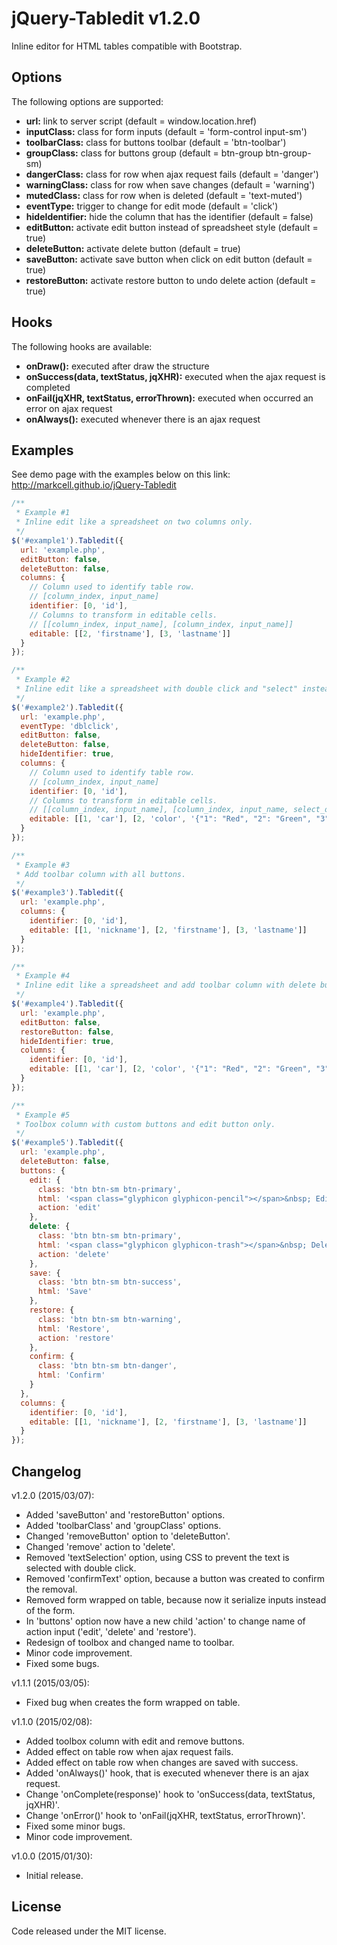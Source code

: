 # jQuery-Tabledit v1.2.0
Inline editor for HTML tables compatible with Bootstrap.

## Options
The following options are supported:
* __url:__ link to server script (default = window.location.href)
* __inputClass:__ class for form inputs (default = 'form-control input-sm')
* __toolbarClass:__ class for buttons toolbar (default = 'btn-toolbar')
* __groupClass:__ class for buttons group (default = btn-group btn-group-sm)
* __dangerClass:__ class for row when ajax request fails (default = 'danger')
* __warningClass:__ class for row when save changes (default = 'warning')
* __mutedClass:__ class for row when is deleted (default = 'text-muted')
* __eventType:__ trigger to change for edit mode (default = 'click')
* __hideIdentifier:__ hide the column that has the identifier (default = false)
* __editButton:__ activate edit button instead of spreadsheet style (default = true)
* __deleteButton:__ activate delete button (default = true)
* __saveButton:__ activate save button when click on edit button (default = true)
* __restoreButton:__ activate restore button to undo delete action (default = true)

## Hooks
The following hooks are available:
* __onDraw():__ executed after draw the structure
* __onSuccess(data, textStatus, jqXHR):__ executed when the ajax request is completed
* __onFail(jqXHR, textStatus, errorThrown):__ executed when occurred an error on ajax request
* __onAlways():__ executed whenever there is an ajax request

## Examples
See demo page with the examples below on this link:
http://markcell.github.io/jQuery-Tabledit

```js
/**
 * Example #1
 * Inline edit like a spreadsheet on two columns only.
 */
$('#example1').Tabledit({
  url: 'example.php',
  editButton: false,
  deleteButton: false,
  columns: {
    // Column used to identify table row. 
    // [column_index, input_name]
    identifier: [0, 'id'],
    // Columns to transform in editable cells.
    // [[column_index, input_name], [column_index, input_name]]
    editable: [[2, 'firstname'], [3, 'lastname']]
  }
});
```

```js
/**
 * Example #2
 * Inline edit like a spreadsheet with double click and "select" instead of text input.
 */
$('#example2').Tabledit({
  url: 'example.php',
  eventType: 'dblclick',
  editButton: false,
  deleteButton: false,
  hideIdentifier: true,
  columns: {
    // Column used to identify table row.
    // [column_index, input_name]
    identifier: [0, 'id'],
    // Columns to transform in editable cells.
    // [[column_index, input_name], [column_index, input_name, select_options]]
    editable: [[1, 'car'], [2, 'color', '{"1": "Red", "2": "Green", "3": "Blue"}']]
  }
});
```

```js
/**
 * Example #3
 * Add toolbar column with all buttons.
 */
$('#example3').Tabledit({
  url: 'example.php',
  columns: {
    identifier: [0, 'id'],
    editable: [[1, 'nickname'], [2, 'firstname'], [3, 'lastname']]
  }
});
```

```js
/**
 * Example #4
 * Inline edit like a spreadsheet and add toolbar column with delete button only.
 */
$('#example4').Tabledit({
  url: 'example.php',
  editButton: false,
  restoreButton: false,
  hideIdentifier: true,
  columns: {
    identifier: [0, 'id'],
    editable: [[1, 'car'], [2, 'color', '{"1": "Red", "2": "Green", "3": "Blue"}']]
  }
});
```

```js
/**
 * Example #5
 * Toolbox column with custom buttons and edit button only.
 */
$('#example5').Tabledit({
  url: 'example.php',
  deleteButton: false,
  buttons: {
    edit: {
      class: 'btn btn-sm btn-primary',
      html: '<span class="glyphicon glyphicon-pencil"></span>&nbsp; Edit',
      action: 'edit'
    },
    delete: {
      class: 'btn btn-sm btn-primary',
      html: '<span class="glyphicon glyphicon-trash"></span>&nbsp; Delete',
      action: 'delete'
    },
    save: {
      class: 'btn btn-sm btn-success',
      html: 'Save'
    },
    restore: {
      class: 'btn btn-sm btn-warning',
      html: 'Restore',
      action: 'restore'
    },
    confirm: {
      class: 'btn btn-sm btn-danger',
      html: 'Confirm'
    }
  },
  columns: {
    identifier: [0, 'id'],
    editable: [[1, 'nickname'], [2, 'firstname'], [3, 'lastname']]
  }
});
```

## Changelog
v1.2.0 (2015/03/07):
* Added 'saveButton' and 'restoreButton' options.
* Added 'toolbarClass' and 'groupClass' options.
* Changed 'removeButton' option to 'deleteButton'.
* Changed 'remove' action to 'delete'.
* Removed 'textSelection' option, using CSS to prevent the text is selected with double click.
* Removed 'confirmText' option, because a button was created to confirm the removal.
* Removed form wrapped on table, because now it serialize inputs instead of the form.
* In 'buttons' option now have a new child 'action' to change name of action input ('edit', 'delete' and 'restore').
* Redesign of toolbox and changed name to toolbar.
* Minor code improvement.
* Fixed some bugs.

v1.1.1 (2015/03/05):
* Fixed bug when creates the form wrapped on table.

v1.1.0 (2015/02/08):
* Added toolbox column with edit and remove buttons.
* Added effect on table row when ajax request fails.
* Added effect on table row when changes are saved with success.
* Added 'onAlways()' hook, that is executed whenever there is an ajax request.
* Change 'onComplete(response)' hook to 'onSuccess(data, textStatus, jqXHR)'.
* Change 'onError()' hook to 'onFail(jqXHR, textStatus, errorThrown)'.
* Fixed some minor bugs.
* Minor code improvement.

v1.0.0 (2015/01/30):
* Initial release.

## License
Code released under the MIT license.
